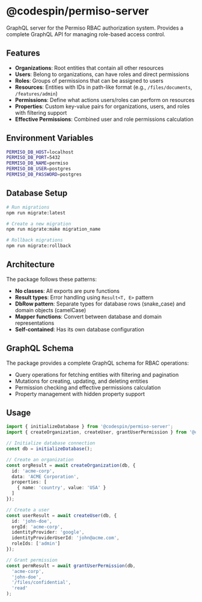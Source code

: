 # @codespin/permiso-server

GraphQL server for the Permiso RBAC authorization system. Provides a complete GraphQL API for managing role-based access control.

## Features

- **Organizations**: Root entities that contain all other resources
- **Users**: Belong to organizations, can have roles and direct permissions
- **Roles**: Groups of permissions that can be assigned to users
- **Resources**: Entities with IDs in path-like format (e.g., `/files/documents`, `/features/admin`)
- **Permissions**: Define what actions users/roles can perform on resources
- **Properties**: Custom key-value pairs for organizations, users, and roles with filtering support
- **Effective Permissions**: Combined user and role permissions calculation

## Environment Variables

```bash
PERMISO_DB_HOST=localhost
PERMISO_DB_PORT=5432
PERMISO_DB_NAME=permiso
PERMISO_DB_USER=postgres
PERMISO_DB_PASSWORD=postgres
```

## Database Setup

```bash
# Run migrations
npm run migrate:latest

# Create a new migration
npm run migrate:make migration_name

# Rollback migrations
npm run migrate:rollback
```

## Architecture

The package follows these patterns:

- **No classes**: All exports are pure functions
- **Result types**: Error handling using `Result<T, E>` pattern
- **DbRow pattern**: Separate types for database rows (snake_case) and domain objects (camelCase)
- **Mapper functions**: Convert between database and domain representations
- **Self-contained**: Has its own database configuration

## GraphQL Schema

The package provides a complete GraphQL schema for RBAC operations:

- Query operations for fetching entities with filtering and pagination
- Mutations for creating, updating, and deleting entities
- Permission checking and effective permissions calculation
- Property management with hidden property support

## Usage

```typescript
import { initializeDatabase } from '@codespin/permiso-server';
import { createOrganization, createUser, grantUserPermission } from '@codespin/permiso-server';

// Initialize database connection
const db = initializeDatabase();

// Create an organization
const orgResult = await createOrganization(db, {
  id: 'acme-corp',
  data: 'ACME Corporation',
  properties: [
    { name: 'country', value: 'USA' }
  ]
});

// Create a user
const userResult = await createUser(db, {
  id: 'john-doe',
  orgId: 'acme-corp',
  identityProvider: 'google',
  identityProviderUserId: 'john@acme.com',
  roleIds: ['admin']
});

// Grant permission
const permResult = await grantUserPermission(db, 
  'acme-corp',
  'john-doe',
  '/files/confidential',
  'read'
);
```